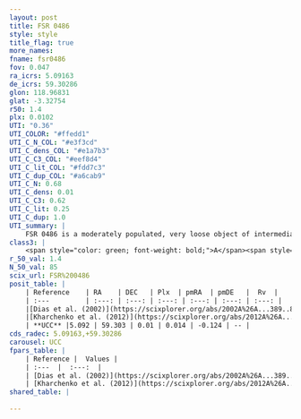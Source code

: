 ```yaml
---
layout: post
title: FSR 0486
style: style
title_flag: true
more_names: 
fname: fsr0486
fov: 0.047
ra_icrs: 5.09163
de_icrs: 59.30286
glon: 118.96831
glat: -3.32754
r50: 1.4
plx: 0.0102
UTI: "0.36"
UTI_COLOR: "#ffedd1"
UTI_C_N_COL: "#e3f3cd"
UTI_C_dens_COL: "#e1a7b3"
UTI_C_C3_COL: "#eef8d4"
UTI_C_lit_COL: "#fdd7c3"
UTI_C_dup_COL: "#a6cab9"
UTI_C_N: 0.68
UTI_C_dens: 0.01
UTI_C_C3: 0.62
UTI_C_lit: 0.25
UTI_C_dup: 1.0
UTI_summary: |
    FSR 0486 is a moderately populated, very loose object of intermediate C3 quality. It is poorly studied in the literature, with no articles listed in the last 13 years.
class3: |
    <span style="color: green; font-weight: bold;">A</span><span style="color: red; font-weight: bold;">C</span>
r_50_val: 1.4
N_50_val: 85
scix_url: FSR%200486
posit_table: |
    | Reference    | RA    | DEC   | Plx  | pmRA  | pmDE   |  Rv  |
    | :---         | :---: | :---: | :---: | :---: | :---: | :---: |
    |[Dias et al. (2002)](https://scixplorer.org/abs/2002A%26A...389..871D) | 5.088 | 59.318 | -- | -2.1 | -2.11 | -- |
    |[Kharchenko et al. (2012)](https://scixplorer.org/abs/2012A%26A...543A.156K) | 5.103 | 59.332 | -- | -2.35 | -1.46 | -- |
    | **UCC** |5.092 | 59.303 | 0.01 | 0.014 | -0.124 | -- | 
cds_radec: 5.09163,+59.30286
carousel: UCC
fpars_table: |
    | Reference |  Values |
    | :---  |  :---:  |
    | [Dias et al. (2002)](https://scixplorer.org/abs/2002A%26A...389..871D) | `E(B-V)=0.55, Dist=1850.0, Age=8.9` |
    | [Kharchenko et al. (2012)](https://scixplorer.org/abs/2012A%26A...543A.156K) | `e_bv=0.55, distance=1850, log_age=8.9` |
shared_table: |
    
---
```

